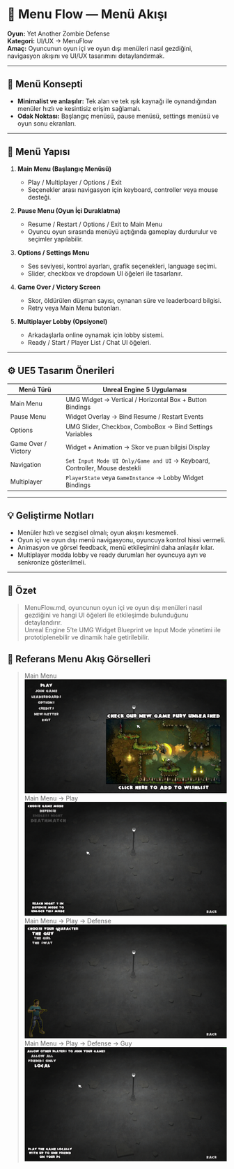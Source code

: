 # 📂 Menu Flow — Menü Akışı

**Oyun:** Yet Another Zombie Defense  
**Kategori:** UI/UX → MenuFlow  
**Amaç:** Oyuncunun oyun içi ve oyun dışı menüleri nasıl gezdiğini, navigasyon akışını ve UI/UX tasarımını detaylandırmak.

---

## 🌌 Menü Konsepti

- **Minimalist ve anlaşılır:** Tek alan ve tek ışık kaynağı ile oynandığından menüler hızlı ve kesintisiz erişim sağlamalı.  
- **Odak Noktası:** Başlangıç menüsü, pause menüsü, settings menüsü ve oyun sonu ekranları.

---

## 🔄 Menü Yapısı

1. **Main Menu (Başlangıç Menüsü)**  
   - Play / Multiplayer / Options / Exit  
   - Seçenekler arası navigasyon için keyboard, controller veya mouse desteği.  

2. **Pause Menu (Oyun İçi Duraklatma)**  
   - Resume / Restart / Options / Exit to Main Menu  
   - Oyuncu oyun sırasında menüyü açtığında gameplay durdurulur ve seçimler yapılabilir.  

3. **Options / Settings Menu**  
   - Ses seviyesi, kontrol ayarları, grafik seçenekleri, language seçimi.  
   - Slider, checkbox ve dropdown UI öğeleri ile tasarlanır.  

4. **Game Over / Victory Screen**  
   - Skor, öldürülen düşman sayısı, oynanan süre ve leaderboard bilgisi.  
   - Retry veya Main Menu butonları.  

5. **Multiplayer Lobby (Opsiyonel)**  
   - Arkadaşlarla online oynamak için lobby sistemi.  
   - Ready / Start / Player List / Chat UI öğeleri.

---

## ⚙️ UE5 Tasarım Önerileri

| Menü Türü | Unreal Engine 5 Uygulaması |
|-----------|---------------------------|
| Main Menu | UMG Widget → Vertical / Horizontal Box + Button Bindings |
| Pause Menu | Widget Overlay → Bind Resume / Restart Events |
| Options | UMG Slider, Checkbox, ComboBox → Bind Settings Variables |
| Game Over / Victory | Widget + Animation → Skor ve puan bilgisi Display |
| Navigation | `Set Input Mode UI Only/Game and UI` → Keyboard, Controller, Mouse destekli |
| Multiplayer | `PlayerState` veya `GameInstance` → Lobby Widget Bindings |

---

## 💡 Geliştirme Notları

- Menüler hızlı ve sezgisel olmalı; oyun akışını kesmemeli.  
- Oyun içi ve oyun dışı menü navigasyonu, oyuncuya kontrol hissi vermeli.  
- Animasyon ve görsel feedback, menü etkileşimini daha anlaşılır kılar.  
- Multiplayer modda lobby ve ready durumları her oyuncuya ayrı ve senkronize gösterilmeli.

---

## 📌 Özet

> MenuFlow.md, oyuncunun oyun içi ve oyun dışı menüleri nasıl gezdiğini ve hangi UI öğeleri ile etkileşimde bulunduğunu detaylandırır.  
> Unreal Engine 5’te UMG Widget Blueprint ve Input Mode yönetimi ile prototiplenebilir ve dinamik hale getirilebilir.

## 📌 Referans Menu Akış Görselleri
> Main Menu  
![Ana Menü](Images/MainMenu.png)
> Main Menu → Play
![Ana Menü → Oyna](Images/MainMenu-Play.png)
> Main Menu → Play → Defense
![Ana Menü → Oyna → Defense](Images/MainMenu-Play-Defense.png)
> Main Menu → Play → Defense → Guy
![Ana Menü → Oyna → Defense → Guy](Images/MainMenu-Play-Defense-Guy.png)





